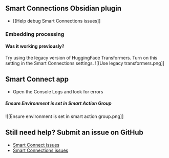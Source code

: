 ## Smart Connections Obsidian plugin
- [[Help debug Smart Connections issues]]
### Embedding processing
#### Was it working previously?
Try using the legacy version of HuggingFace Transformers. Turn on this setting in the Smart Connections settings.
![[Use legacy transformers.png]]

## Smart Connect app
- Open the Console Logs and look for errors

##### Ensure Environment is set in Smart Action Group
![[Ensure environment is set in smart action group.png]]

## Still need help? Submit an issue on GitHub
- [Smart Connect issues](https://github.com/brianpetro/obsidian-smart-connections/issues)
- [Smart Connections issues](https://github.com/brianpetro/smart-connect/issues)
